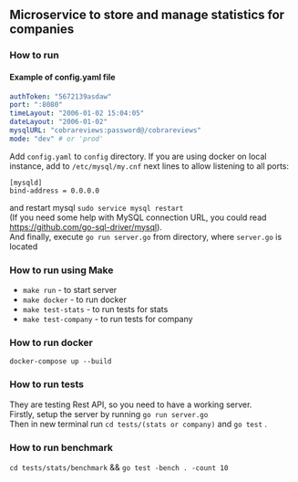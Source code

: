 ## Microservice to store and manage statistics for companies

### How to run
#### Example of config.yaml file
```yaml
authToken: "5672139asdaw"
port: ":8080"
timeLayout: "2006-01-02 15:04:05"
dateLayout: "2006-01-02"
mysqlURL: "cobrareviews:password@/cobrareviews"
mode: "dev" # or 'prod'
```
Add `config.yaml` to `config` directory. If you are using docker on local instance, add to `/etc/mysql/my.cnf` next lines to allow listening to all ports: <br/>
 ```
[mysqld]
bind-address = 0.0.0.0
``` 
and restart mysql `sudo service mysql restart`
<br/>
(If you need some help with MySQL connection URL, you could read <a href="https://github.com/go-sql-driver/mysql">https://github.com/go-sql-driver/mysql</a>). <br/>
And finally, execute `go run server.go` from directory, where `server.go` is located

### How to run using Make
* `make run` - to start server
* `make docker` - to run docker
* `make test-stats` - to run tests for stats
* `make test-company` - to run tests for company

### How to run docker
`docker-compose up --build`

### How to run tests
They are testing Rest API, so you need to have a working server. <br/>
Firstly, setup the server by running `go run server.go` <br/>
Then in new terminal run `cd tests/(stats or company)` and `go test` .

### How to run benchmark
`cd tests/stats/benchmark` && 
`go test -bench . -count 10`
